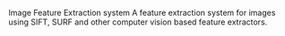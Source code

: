 Image Feature Extraction system
A feature extraction system for images using SIFT, SURF and other computer vision based feature extractors.
